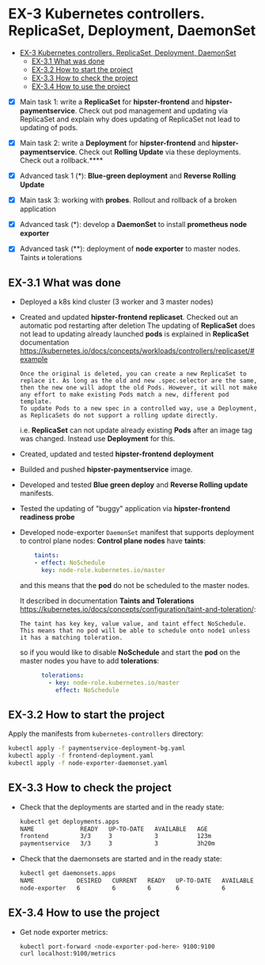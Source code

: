 # EX-3 Kubernetes controllers. ReplicaSet, Deployment, DaemonSet

* [EX-3 Kubernetes controllers. ReplicaSet, Deployment, DaemonSet](#ex-3-kubernetes-controllers-replicaset-deployment-daemonset)
  * [EX-3.1 What was done](#ex-31-what-was-done)
  * [EX-3.2 How to start the project](#ex-32-how-to-start-the-project)
  * [EX-3.3 How to check the project](#ex-33-how-to-check-the-project)
  * [EX-3.4 How to use the project](#ex-34-how-to-use-the-project)

* [x] Main task 1: write a **ReplicaSet** for **hipster-frontend** and **hipster-paymentservice**. Check out pod management and updating via ReplicaSet and explain why does updating of ReplicaSet not lead to updating of pods.

* [x] Main task 2: write a **Deployment** for **hipster-frontend** and **hipster-paymentservice**. Check out **Rolling Update** via these deployments. Check out a rollback.****
* [x] Advanced task 1 (*): **Blue-green deployment** and **Reverse Rolling Update**
* [x] Main task 3: working with **probes**. Rollout and rollback of a broken application
* [x] Advanced task (*): develop a **DaemonSet** to install **prometheus node exporter**
* [x] Advanced task (**): deployment of **node exporter** to master nodes. Taints и tolerations

## EX-3.1 What was done

* Deployed a k8s kind cluster (3 worker and 3 master nodes)
* Created and updated **hipster-frontend** **replicaset**. Checked out an automatic pod restarting after deletion
  The updating of **ReplicaSet** does not lead to updating already launched **pods** is explained in **ReplicaSet** documentation
  <https://kubernetes.io/docs/concepts/workloads/controllers/replicaset/#example>

  ```plain
  Once the original is deleted, you can create a new ReplicaSet to replace it. As long as the old and new .spec.selector are the same,
  then the new one will adopt the old Pods. However, it will not make any effort to make existing Pods match a new, different pod template.
  To update Pods to a new spec in a controlled way, use a Deployment, as ReplicaSets do not support a rolling update directly.
  ```

  i.e. **ReplicaSet** can not update already existing **Pods** after an image tag was changed. Instead use **Deployment** for this.

* Created, updated and tested **hipster-frontend** **deployment**
* Builded and pushed **hipster-paymentservice** image.
* Developed and tested **Blue green deploy** and **Reverse Rolling update** manifests.
* Tested the updating of "buggy" application via **hipster-frontend** **readiness probe**
* Developed node-exporter `DaemonSet` manifest that supports deployment to control plane nodes:
  **Control plane nodes** have **taints**:

  ```yaml
      taints:
      - effect: NoSchedule
        key: node-role.kubernetes.io/master
  ```

  and this means that the **pod** do not be scheduled to the master nodes.

  It described in documentation **Taints and Tolerations** <https://kubernetes.io/docs/concepts/configuration/taint-and-toleration/>:

  ```plain
  The taint has key key, value value, and taint effect NoSchedule. This means that no pod will be able to schedule onto node1 unless it has a matching toleration.
  ```

  so if you would like to disable **NoSchedule** and start the **pod** on the master nodes you have to add **tolerations**:

  ```yaml
        tolerations:
          - key: node-role.kubernetes.io/master
            effect: NoSchedule
  ```

## EX-3.2 How to start the project

Apply the manifests from `kubernetes-controllers` directory:

```bash
kubectl apply -f paymentservice-deployment-bg.yaml
kubectl apply -f frontend-deployment.yaml
kubectl apply -f node-exporter-daemonset.yaml
```

## EX-3.3 How to check the project

* Check that the deployments are started and in the ready state:

  ```bash
  kubectl get deployments.apps
  NAME             READY   UP-TO-DATE   AVAILABLE   AGE
  frontend         3/3     3            3           123m
  paymentservice   3/3     3            3           3h20m
  ```

* Check that the daemonsets are started and in the ready state:

  ```bash
  kubectl get daemonsets.apps
  NAME            DESIRED   CURRENT   READY   UP-TO-DATE   AVAILABLE   NODE SELECTOR   AGE
  node-exporter   6         6         6       6            6           <none>          101m
  ```

## EX-3.4 How to use the project

* Get node exporter metrics:

  ```bash
  kubectl port-forward <node-exporter-pod-here> 9100:9100
  curl localhost:9100/metrics
  ```
